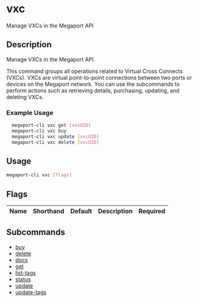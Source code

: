 # vxc

Manage VXCs in the Megaport API

## Description

Manage VXCs in the Megaport API.

This command groups all operations related to Virtual Cross Connects (VXCs). VXCs are virtual point-to-point connections between two ports or devices on the Megaport network. You can use the subcommands to perform actions such as retrieving details, purchasing, updating, and deleting VXCs.

### Example Usage

```sh
  megaport-cli vxc get [vxcUID]
  megaport-cli vxc buy
  megaport-cli vxc update [vxcUID]
  megaport-cli vxc delete [vxcUID]
```

## Usage

```sh
megaport-cli vxc [flags]
```


## Flags

| Name | Shorthand | Default | Description | Required |
|------|-----------|---------|-------------|----------|

## Subcommands
* [buy](megaport-cli_vxc_buy.md)
* [delete](megaport-cli_vxc_delete.md)
* [docs](megaport-cli_vxc_docs.md)
* [get](megaport-cli_vxc_get.md)
* [list-tags](megaport-cli_vxc_list-tags.md)
* [status](megaport-cli_vxc_status.md)
* [update](megaport-cli_vxc_update.md)
* [update-tags](megaport-cli_vxc_update-tags.md)

